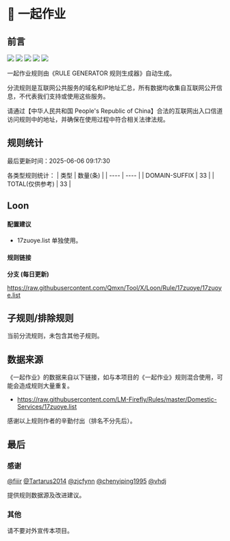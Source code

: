 # 🧸 一起作业

## 前言

![](https://shields.io/badge/-移除重复规则-ff69b4) ![](https://shields.io/badge/-DOMAIN与DOMAIN--SUFFIX合并-green) ![](https://shields.io/badge/-DOMAIN--SUFFIX间合并-critical) ![](https://shields.io/badge/-DOMAIN--SUFFIX与DOMAIN--KEYWORD合并-blue) ![](https://shields.io/badge/-IP--CIDR(6)合并-blueviolet) 

一起作业规则由《RULE GENERATOR 规则生成器》自动生成。

分流规则是互联网公共服务的域名和IP地址汇总，所有数据均收集自互联网公开信息，不代表我们支持或使用这些服务。

请通过【中华人民共和国 People's Republic of China】合法的互联网出入口信道访问规则中的地址，并确保在使用过程中符合相关法律法规。

## 规则统计

最后更新时间：2025-06-06 09:17:30

各类型规则统计：
| 类型 | 数量(条)  | 
| ---- | ----  |
| DOMAIN-SUFFIX | 33  | 
| TOTAL(仅供参考) | 33  | 


## Loon 

#### 配置建议
- 17zuoye.list 单独使用。

#### 规则链接
**分支 (每日更新)**

https://raw.githubusercontent.com/Qmxn/Tool/X/Loon/Rule/17zuoye/17zuoye.list











## 子规则/排除规则


当前分流规则，未包含其他子规则。

## 数据来源

《一起作业》的数据来自以下链接，如与本项目的《一起作业》规则混合使用，可能会造成规则大量重复。

- https://raw.githubusercontent.com/LM-Firefly/Rules/master/Domestic-Services/17zuoye.list


感谢以上规则作者的辛勤付出（排名不分先后）。

## 最后

### 感谢

[@fiiir](https://github.com/fiiir) [@Tartarus2014](https://github.com/Tartarus2014) [@zjcfynn](https://github.com/zjcfynn) [@chenyiping1995](https://github.com/chenyiping1995) [@vhdj](https://github.com/vhdj)

提供规则数据源及改进建议。

### 其他

请不要对外宣传本项目。